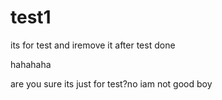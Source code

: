 # test1
its for test and iremove it after test done



hahahaha

are you sure its just for test?no iam not good boy

